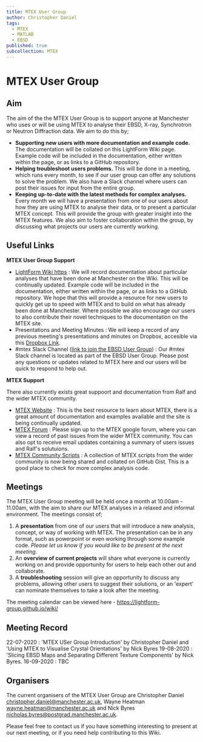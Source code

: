 ```yaml
---
title: MTEX User Group
author: Christopher Daniel
tags:
  - MTEX
  - MATLAB
  - EBSD
published: true
subcollection: MTEX
---
```


# MTEX User Group

## Aim

The aim of the the MTEX User Group is to support anyone at Manchester who uses or will be using MTEX to analyse their EBSD, X-ray, Synchrotron or Neutron Diffraction data. We aim to do this by;

- **Supporting new users with more documentation and example code.** The documentation will be collated on this LightForm Wiki page. Example code will be included in the documentation, either written within the page, or as links to a GitHub repository.
- **Helping troubleshoot users problems.** This will be done in a meeting, which runs every month, to see if our user group can offer any solutions to solve the problem. We also have a Slack channel where users can post their issues for input from the entire group.
- **Keeping up-to-date with the latest methods for complex analyses.** Every month we will have a presentation from one of our users about how they are using MTEX to analyse their data, or to present a particular MTEX concept. This will provide the group with greater insight into the MTEX features. We also aim to foster collaboration within the group, by discussing what projects our users are currently working.

## Useful Links

**MTEX User Group Support**

- [LightForm Wiki https](https://lightform-group.github.io/wiki/software_and_simulation/) : We will record documentation about particular analyses that have been done at Manchester on the Wiki. This will be continually updated. Example code will be included in the documentation, either written within the page, or as links to a GitHub repository. We hope that this will provide a resource for new users to quickly get up to speed with MTEX and to build on what has already been done at Manchester. Where possible we also encourage our users to also contribute their novel techniques to the documentation on the MTEX site.
- Presentations and Meeting Minutes : We will keep a record of any previous meeting's presentations and minutes on Dropbox, accesible via this [Dropbox Link](https://www.dropbox.com/sh/rslr5wpnjo8roqc/AADr1_nmn2UcN_7diF8Ss38Ga?dl=0).
- #mtex Slack Channel ([link to join the EBSD User Group](https://join.slack.com/t/ebsdmanchester/shared_invite/zt-dlb2m3b9-QkfqAYpERzV15hRoIFUjSA)) : Our #mtex Slack channel is located as part of the EBSD User Group. Please post any questions or updates related to MTEX here and our users will be quick to respond to help out. 

**MTEX Support**

There also currently exists great suppoort and documentation from Ralf and the wider MTEX community.

- [MTEX Website](https://mtex-toolbox.github.io) : This is the best resource to learn about MTEX, there is a great amount of documentation and examples available and the site is being continually updated.
- [MTEX Forum](https://groups.google.com/forum/?fromgroups=#!forum/mtexmail) : Please sign up to the MTEX google forum, where you can view a record of past issues from the wider MTEX community. You can also opt to receive email updates containing a summary of users issues and Ralf's solutuions.
- [MTEX Community Scripts](https://gist.github.com/search?utf8=✓&q=%23mtexScript) : A collection of MTEX scripts from the wider community is now being shared and collated on GitHub Gist. This is a good place to check for more complex analysis code.

## Meetings

The MTEX User Group meeting will be held once a month at 10.00am - 11.00am, with the aim to share our MTEX analyses in a relaxed and informal environment. The meetings consist of;

1. A **presentation** from one of our users that will introduce a new analysis, concept, or way of working with MTEX. The presentation can be in any format, such as powerpoint or even working through some example code. *Please let us know if you would like to be present at the next meeting.*
2. An **overview of current projects** will share what everyone is currently working on and provide opportunity for users to help each other out and collaborate. 
3. A **troubleshooting** session will give an opportunity to discuss any problems, allowing other users to suggest their solutions, or an 'expert' can nominate themselves to take a look after the meeting.

The meeting calendar can be viewed here - https://lightform-group.github.io/wiki/

## Meeting Record

22-07-2020 : 'MTEX USer Group Introduction' by Christopher Daniel and  'Using MTEX to Visualise Crystal Orientations' by Nick Byres 
19-08-2020 : 'Slicing EBSD Maps and Separating Different Texture Components' by Nick Byres.
16-09-2020 : TBC

## Organisers

The current organisers of the MTEX User Group are Christopher Daniel christopher.daniel@manchester.ac.uk, Wayne Heatman wayne.heatman@manchester.ac.uk and Nick Byres nicholas.byres@postgrad.manchester.ac.uk. 

Please feel free to contact us if you have something interesting to present at our next meeting, or if you need help contributing to this Wiki.
